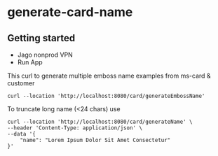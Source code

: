 # generate-card-name



## Getting started
* Jago nonprod VPN
* Run App

This curl to generate multiple emboss name examples from ms-card & customer
```
curl --location 'http://localhost:8080/card/generateEmbossName'
```

To truncate long name (<24 chars) use 
```
curl --location 'http://localhost:8080/card/generateName' \
--header 'Content-Type: application/json' \
--data '{
    "name": "Lorem Ipsum Dolor Sit Amet Consectetur"
}'
```